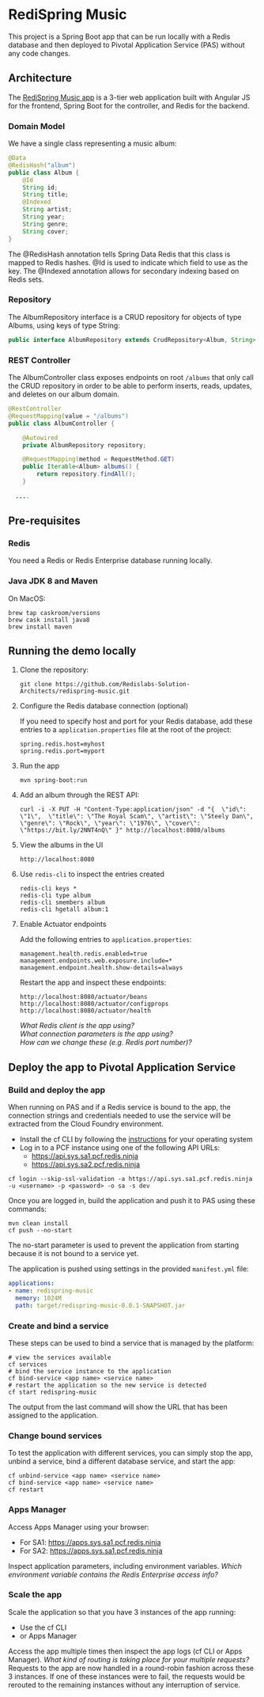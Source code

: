 # RediSpring Music
This project is a Spring Boot app that can be run locally with a Redis database and then deployed to Pivotal Application Service (PAS) without any code changes.

## Architecture
The [RediSpring Music app](https://github.com/Redislabs-Solution-Architects/redispring-music) is a 3-tier web application built with Angular JS for the frontend, Spring Boot for the controller, and Redis for the backend.

### Domain Model
We have a single class representing a music album:
```java
@Data
@RedisHash("album")
public class Album {
	@Id
	String id;
	String title;
	@Indexed
	String artist;
	String year;
	String genre;
	String cover;
}
```
The @RedisHash annotation tells Spring Data Redis that this class is mapped to Redis hashes. @Id is used to indicate which field to use as the key. The @Indexed annotation allows for secondary indexing based on Redis sets.

### Repository
The AlbumRepository interface is a CRUD repository for objects of type Albums, using keys of type String:
```java
public interface AlbumRepository extends CrudRepository<Album, String> { }
```

### REST Controller
The AlbumController class exposes endpoints on root `/albums` that only call the CRUD repository in order to be able to perform inserts, reads, updates, and deletes on our album domain.
```java
@RestController
@RequestMapping(value = "/albums")
public class AlbumController {

	@Autowired
	private AlbumRepository repository;

	@RequestMapping(method = RequestMethod.GET)
	public Iterable<Album> albums() {
		return repository.findAll();
	}
  
  ....
```

## Pre-requisites

### Redis

You need a Redis or Redis Enterprise database running locally.

### Java JDK 8 and Maven

On MacOS:
```shell
brew tap caskroom/versions
brew cask install java8
brew install maven
```

## Running the demo locally


1. Clone the repository:  
   ```
   git clone https://github.com/Redislabs-Solution-Architects/redispring-music.git
   ```

2. Configure the Redis database connection (optional)

   If you need to specify host and port for your Redis database, add these entries to a `application.properties` file at the root of the project:
   ```
   spring.redis.host=myhost
   spring.redis.port=myport
   ```

3. Run the app
   ```
   mvn spring-boot:run 
   ```

4. Add an album through the REST API:
   ```
   curl -i -X PUT -H "Content-Type:application/json" -d "{  \"id\": \"1\",  \"title\": \"The Royal Scam\", \"artist\": \"Steely Dan\", \"genre\": \"Rock\", \"year\": \"1976\", \"cover\": \"https://bit.ly/2NNT4nQ\" }" http://localhost:8080/albums
   ```

5. View the albums in the UI  
   ```
   http://localhost:8080
   ```

6. Use `redis-cli` to inspect the entries created
   ```
   redis-cli keys *
   redis-cli type album
   redis-cli smembers album
   redis-cli hgetall album:1
   ```

7. Enable Actuator endpoints

   Add the following entries to `application.properties`:
   ```
   management.health.redis.enabled=true
   management.endpoints.web.exposure.include=*
   management.endpoint.health.show-details=always
   ```
   Restart the app and inspect these endpoints:
   ```
   http://localhost:8080/actuator/beans
   http://localhost:8080/actuator/configprops
   http://localhost:8080/actuator/health
   ```
   *What Redis client is the app using?*  
   *What connection parameters is the app using?*  
   *How can we change these (e.g. Redis port number)?*


## Deploy the app to Pivotal Application Service

### Build and deploy the app

When running on PAS and if a Redis service is bound to the app, the connection strings and credentials needed to use the service will be extracted from the Cloud Foundry environment.

* Install the cf CLI by following the [instructions](https://docs.run.pivotal.io/cf-cli/install-go-cli.html) for your operating system
* Log in to a PCF instance using one of the following API URLs:
  * https://api.sys.sa1.pcf.redis.ninja
  * https://api.sys.sa2.pcf.redis.ninja
```
cf login --skip-ssl-validation -a https://api.sys.sa1.pcf.redis.ninja -u <username> -p <password> -o sa -s dev
```
  
Once you are logged in, build the application and push it to PAS using these commands:
```
mvn clean install
cf push --no-start
```
The no-start parameter is used to prevent the application from starting because it is not bound to a service yet.

The application is pushed using settings in the provided `manifest.yml` file:
```yaml
applications:
- name: redispring-music
  memory: 1024M
  path: target/redispring-music-0.0.1-SNAPSHOT.jar
```

### Create and bind a service

These steps can be used to bind a service that is managed by the platform: 

```shell
# view the services available
cf services
# bind the service instance to the application
cf bind-service <app name> <service name>
# restart the application so the new service is detected
cf start redispring-music
```

The output from the last command will show the URL that has been assigned to the application.

### Change bound services

To test the application with different services, you can simply stop the app, unbind a service, bind a different database service, and start the app:

```shell
cf unbind-service <app name> <service name>
cf bind-service <app name> <service name>
cf restart
```


### Apps Manager
Access Apps Manager using your browser:
* For SA1: https://apps.sys.sa1.pcf.redis.ninja
* For SA2: https://apps.sys.sa1.pcf.redis.ninja

Inspect application parameters, including environment variables.
*Which environment variable contains the Redis Enterprise access info?*
 
### Scale the app
Scale the application so that you have 3 instances of the app running:
* Use the cf CLI
* or Apps Manager

Access the app multiple times then inspect the app logs (cf CLI or Apps Manager).
*What kind of routing is taking place for your multiple requests?*   
Requests to the app are now handled in a round-robin fashion across these 3 instances. If one of these instances were to fail, the requests would be rerouted to the remaining instances without any interruption of service.

